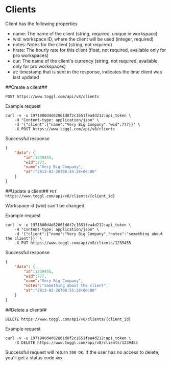 Clients
====================

Client has the following properties
* name: The name of the client (string, required, unique in workspace)
* wid: workspace ID, where the client will be used (integer, required)
* notes: Notes for the client (string, not required)
* hrate: The hourly rate for this client (float, not required, available only for pro workspaces)
* cur: The name of the client's currency (string, not required, available only for pro workspaces)
* at: timestamp that is sent in the response, indicates the time client was last updated

##Create a client##

`POST https://www.toggl.com/api/v8/clients`

Example request

```shell
curl -v -u 1971800d4d82861d8f2c1651fea4d212:api_token \
	-H "Content-type: application/json" \
	-d '{"client":{"name":"Very Big Company","wid":777}}' \
	-X POST https://www.toggl.com/api/v8/clients

```

Successful response
```json
{
	"data": {
		"id":1239455,
		"wid":777,
		"name":"Very Big Company",
		"at":"2013-02-26T08:45:28+00:00"
	}
}
```

##Update a client##
`PUT https://www.toggl.com/api/v8/clients/{client_id}`

Workspace id (wid) can't be changed.

Example request
```shell
curl -v -u 1971800d4d82861d8f2c1651fea4d212:api_token \
	-H "Content-type: application/json" \
	-d '{"client":{"name":"Very Big Company","notes":"something about the client"}}' \
	-X PUT https://www.toggl.com/api/v8/clients/1239455
```

Successful response
```json
{
	"data": {
		"id":1239455,
		"wid":777,
		"name":"Very Big Company",
		"notes":"something about the client",
		"at":"2013-02-26T08:55:28+00:00"
	}
}
```

##Delete a client##

`DELETE https://www.toggl.com/api/v8/clients/{client_id}`

Example request
```shell
curl -v -u 1971800d4d82861d8f2c1651fea4d212:api_token \
	-X DELETE https://www.toggl.com/api/v8/clients/1239455
```

Successful request will return `200 OK`. If the user has no access to delete, you'll get a status code `4xx`